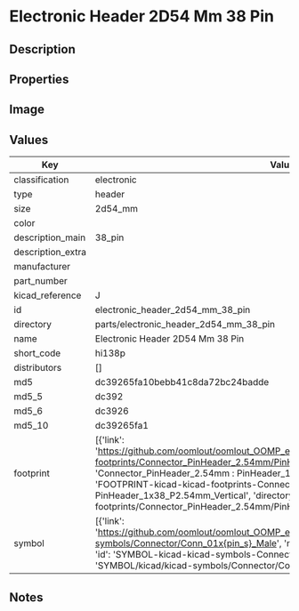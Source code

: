 # Electronic Header 2D54 Mm 38 Pin

## Description

## Properties


## Image


## Values

| Key | Value |
| --- | --- |
| classification | electronic |
| type | header |
| size | 2d54_mm |
| color |  |
| description_main | 38_pin |
| description_extra |  |
| manufacturer |  |
| part_number |  |
| kicad_reference | J |
| id | electronic_header_2d54_mm_38_pin |
| directory | parts/electronic_header_2d54_mm_38_pin |
| name | Electronic Header 2D54 Mm 38 Pin |
| short_code | hi138p |
| distributors | [] |
| md5 | dc39265fa10bebb41c8da72bc24badde |
| md5_5 | dc392 |
| md5_6 | dc3926 |
| md5_10 | dc39265fa1 |
| footprint | [{'link': 'https://github.com/oomlout/oomlout_OOMP_eda_V2/tree/main/FOOTPRINT/kicad/kicad-footprints/Connector_PinHeader_2.54mm/PinHeader_1x38_P2.54mm_Vertical', 'name': 'Connector_PinHeader_2.54mm : PinHeader_1x38_P2.54mm_Vertical', 'id': 'FOOTPRINT-kicad-kicad-footprints-Connector_PinHeader_2.54mm-PinHeader_1x38_P2.54mm_Vertical', 'directory': 'FOOTPRINT/kicad/kicad-footprints/Connector_PinHeader_2.54mm/PinHeader_1x38_P2.54mm_Vertical/'}] |
| symbol | [{'link': 'https://github.com/oomlout/oomlout_OOMP_eda_V2/tree/main/SYMBOL/kicad/kicad-symbols/Connector/Conn_01x{pin_s}_Male', 'name': 'Connector : Conn_01x38_Male', 'id': 'SYMBOL-kicad-kicad-symbols-Connector-Conn_01x38_Male', 'directory': 'SYMBOL/kicad/kicad-symbols/Connector/Conn_01x38_Male/'}] |

## Notes

